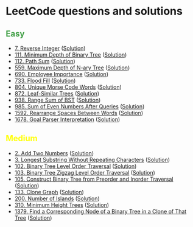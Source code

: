 # LeetCode questions and solutions

## <span style="color: #43A048;">Easy
- [7. Reverse Integer](https://leetcode.com/problems/reverse-integer/) ([Solution](Tree/l_7.py))
- [111. Minimum Depth of Binary Tree](https://leetcode.com/problems/minimum-depth-of-binary-tree/) ([Solution](Daisug/Competitive/python/LeetCode/BFS/l_111.py))
- [112. Path Sum](https://leetcode.com/problems/path-sum/) ([Solution](Daisug/Competitive/python/LeetCode/Tree/l_112.py))
- [559. Maximum Depth of N-ary Tree](https://leetcode.com/problems/maximum-depth-of-n-ary-tree/) ([Solution](Daisug/Competitive/python/LeetCode/DFS/l_559.py))
- [690. Employee Importance](https://leetcode.com/problems/employee-importance/) ([Solution](Daisug/Competitive/python/LeetCode/DFS/l_690.py))
- [733. Flood Fill](https://leetcode.com/problems/flood-fill/) ([Solution](Daisug/Competitive/python/LeetCode/DFS/l_733.py))
- [804. Unique Morse Code Words](https://leetcode.com/problems/unique-morse-code-words/) ([Solution](Daisug/Competitive/python/LeetCode/String/l_804.py))
- [872. Leaf-Similar Trees](https://leetcode.com/problems/leaf-similar-trees/) ([Solution](Daisug/Competitive/python/LeetCode/DFS/l_872.py))
- [938. Range Sum of BST](https://leetcode.com/problems/range-sum-of-bst/) ([Solution](Daisug/Competitive/python/LeetCode/Tree/l_938.py))
- [985. Sum of Even Numbers After Queries](https://leetcode.com/problems/sum-of-even-numbers-after-queries/) ([Solution](Daisug/Competitive/python/LeetCode/Others/l_985.py))
- [1592. Rearrange Spaces Between Words](https://leetcode.com/problems/rearrange-spaces-between-words/) ([Solution](Daisug/Competitive/python/LeetCode/String/l_1592.py))
- [1678. Goal Parser Interpretation](https://leetcode.com/problems/goal-parser-interpretation/) ([Solution](Daisug/Competitive/python/LeetCode/String/l_1678.py))

[comment]: <> (- []&#40;&#41; &#40;[Solution]&#40;Daisug/Competitive/python/LeetCode/Tree/l_111.py&#41;&#41;)

## <span style="color: yellow;">Medium
- [2. Add Two Numbers](https://leetcode.com/problems/add-two-numbers/) ([Solution](Daisug/Competitive/python/LeetCode/Tree/l_2.py))
- [3. Longest Substring Without Repeating Characters](https://leetcode.com/problems/longest-substring-without-repeating-characters/) ([Solution](Daisug/Competitive/python/LeetCode/String/l_3.py))
- [102. Binary Tree Level Order Traversal](https://leetcode.com/problems/binary-tree-level-order-traversal/) ([Solution](Daisug/Competitive/python/LeetCode/BFS/l_102.py))
- [103. Binary Tree Zigzag Level Order Traversal](https://leetcode.com/problems/binary-tree-zigzag-level-order-traversal/) ([Solution](Daisug/Competitive/python/LeetCode/Tree/l_103.py))
- [105. Construct Binary Tree from Preorder and Inorder Traversal](https://leetcode.com/problems/construct-binary-tree-from-preorder-and-inorder-traversal/) ([Solution](Daisug/Competitive/python/LeetCode/Tree/l_105.py))
- [133. Clone Graph](https://leetcode.com/problems/clone-graph/) ([Solution](Daisug/Competitive/python/LeetCode/BFS/l_133.py))
- [200. Number of Islands](https://leetcode.com/problems/number-of-islands/) ([Solution](Daisug/Competitive/python/LeetCode/BFS/l_200.py))
- [310. Minimum Height Trees](https://leetcode.com/problems/minimum-height-trees/) ([Solution](Daisug/Competitive/python/LeetCode/Graph/l_310.py))
- [1379. Find a Corresponding Node of a Binary Tree in a Clone of That Tree](https://leetcode.com/problems/find-a-corresponding-node-of-a-binary-tree-in-a-clone-of-that-tree/) ([Solution](Daisug/Competitive/python/LeetCode/BFS/l_1379.py))

[comment]: <> (- []&#40;&#41; &#40;[Solution]&#40;Daisug/Competitive/python/LeetCode/Tree/l_111.py&#41;&#41;)

